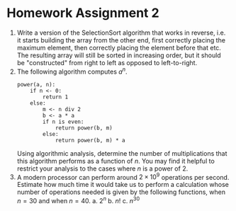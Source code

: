 # Homework Assignment 2

1. Write a version of the SelectionSort algorithm that works in reverse, i.e. it starts building the array from the other end, first correctly placing the maximum element, then correctly placing the element before that etc. The resulting array will still be sorted in increasing order, but it should be "constructed" from right to left as opposed to left-to-right.
2. The following algorithm computes $a^n$.
    ```
    power(a, n):
        if n <- 0:
            return 1
        else:
            m <- n div 2
            b <- a * a
            if n is even:
                return power(b, m)
            else:
                return power(b, m) * a
    ```
    Using algorithmic analysis, determine the number of multiplications that this algorithm performs as a function of $n$. You may find it helpful to restrict your analysis to the cases where $n$ is a power of $2$.
3. A modern processor can perform around $2\times 10^9$ operations per second. Estimate how much time it would take us to perform a calculation whose number of operations needed is given by the following functions, when $n=30$ and when $n=40$.
    a. $2^n$
    b. $n!$
    c. $n^{30}$
